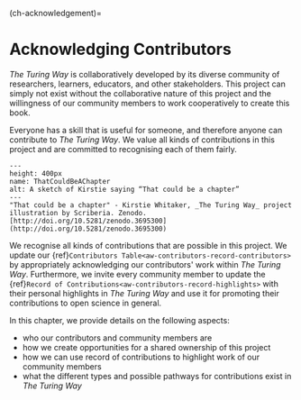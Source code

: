 (ch-acknowledgement)=
# Acknowledging Contributors

_The Turing Way_ is collaboratively developed by its diverse community of researchers, learners, educators, and other stakeholders.
This project can simply not exist without the collaborative nature of this project and the willingness of our community members to work cooperatively to create this book.

Everyone has a skill that is useful for someone, and therefore anyone can contribute to _The Turing Way_.
We value all kinds of contributions in this project and are committed to recognising each of them fairly.

```{figure} ../figures/ThatCouldBeAChapter.png
---
height: 400px
name: ThatCouldBeAChapter
alt: A sketch of Kirstie saying “That could be a chapter”
---
"That could be a chapter" - Kirstie Whitaker, _The Turing Way_ project illustration by Scriberia. Zenodo. [http://doi.org/10.5281/zenodo.3695300](http://doi.org/10.5281/zenodo.3695300)
```

We recognise all kinds of contributions that are possible in this project.
We update our {ref}`Contributors Table<aw-contributors-record-contributors>` by appropriately acknowledging our contributors' work within _The Turing Way_.
Furthermore, we invite every community member to update the {ref}`Record of Contributions<aw-contributors-record-highlights>` with their personal highlights in _The Turing Way_ and use it for promoting their contributions to open science in general.

In this chapter, we provide details on the following aspects:
- who our contributors and community members are
- how we create opportunities for a shared ownership of this project
- how we can use record of contributions to highlight work of our community members
- what the different types and possible pathways for contributions exist in _The Turing Way_
